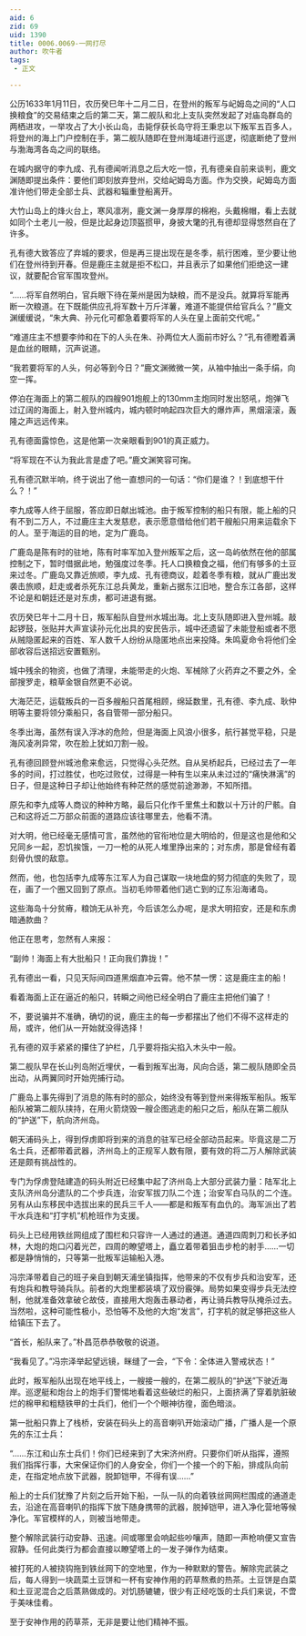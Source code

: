 ```yaml
---
aid: 6
zid: 69
uid: 1390
title: 0006.0069-一网打尽
author: 吹牛者
tags: 
 - 正文

---
```




  公历1633年1月11日，农历癸巳年十二月二日，在登州的叛军与屺姆岛之间的“人口换粮食”的交易结束之后的第二天，第二舰队和北上支队突然发起了对庙岛群岛的两栖进攻，一举攻占了大小长山岛，击毙俘获长岛守将王秉忠以下叛军五百多人，将登州的海上门户控制在手，第二舰队随即在登州海域进行巡逻，彻底断绝了登州与渤海湾各岛之间的联络。

  在城内据守的李九成、孔有德闻听消息之后大吃一惊，孔有德亲自前来谈判，鹿文渊随即提出条件：要他们即刻放弃登州，交给屺姆岛方面。作为交换，屺姆岛方面准许他们带走全部士兵、武器和辎重登船离开。

  大竹山岛上的烽火台上，寒风凛冽，鹿文渊一身厚厚的棉袍，头戴棉帽，看上去就如同个土老儿一般，但是比起身边顶盔掼甲，身披大氅的孔有德却显得悠然自在了许多。

  孔有德大致答应了弃城的要求，但是再三提出现在是冬季，航行困难，至少要让他们在登州待到开春。但是鹿庄主就是拒不松口，并且表示了如果他们拒绝这一建议，就要配合官军围攻登州。

  “……将军自然明白，官兵眼下待在莱州是因为缺粮，而不是没兵。就算将军能再断一次粮道。在下既能供应孔将军数十万斤洋薯，难道不能提供给官兵么？”鹿文渊缓缓说，“朱大典、孙元化可都急着要将军的人头在皇上面前交代呢。”

  “难道庄主不想要李帅和在下的人头在朱、孙两位大人面前市好么？”孔有德瞪着满是血丝的眼睛，沉声说道。

  “我若要将军的人头，何必等到今日？”鹿文渊微微一笑，从袖中抽出一条手绢，向空一挥。

  停泊在海面上的第二舰队的四艘901炮舰上的130mm主炮同时发出怒吼，炮弹飞过辽阔的海面上，射入登州城内，城内顿时响起四次巨大的爆炸声，黑烟滚滚，轰隆之声远远传来。

  孔有德面露惊色，这是他第一次亲眼看到901的真正威力。

  “将军现在不认为我此言是虚了吧。”鹿文渊笑容可掬。

  孔有德沉默半响，终于说出了他一直想问的一句话：“你们是谁？！到底想干什么？！”

  李九成等人终于屈服，答应即日献出城池。由于叛军控制的船只有限，能上船的只有不到二万人，不过鹿庄主大发慈悲，表示愿意借给他们若干艘船只用来运载余下的人。至于海运的目的地，定为广鹿岛。

  广鹿岛是陈有时的驻地，陈有时率军加入登州叛军之后，这一岛屿依然在他的部属控制之下，暂时借据此地，勉强度过冬季。托人口换粮食之福，他们有够多的土豆来过冬。广鹿岛又靠近旅顺，李九成、孔有德商议，趁着冬季有粮，就从广鹿出发袭击旅顺，赶走或者杀死东江总兵黄龙，重新占据东江旧地，整合东江各部，这样不论是和朝廷还是对东虏，都可进退有据。

  农历癸巳年十二月十日，叛军船队自登州水城出海。北上支队随即进入登州城。敲起锣鼓，张贴并大声宣读孙元化出具的安民告示，城中还遗留了未能登船或者不愿从贼隐匿起来的百姓、军人数千人纷纷从隐匿地点出来投降。朱鸣夏命令将他们全部收容后送招远安置甄别。

  城中残余的物资，也做了清理，未能带走的火炮、军械除了火药弃之不要之外，全部搜罗走，粮草金银自然更不必说。

  大海茫茫，运载叛兵的一百多艘船只首尾相顾，绵延数里，孔有德、李九成、耿仲明等主要将领分乘船只，各自管带一部分船只。

  冬季出海，虽然有误入浮冰的危险，但是海面上风浪小很多，航行甚觉平稳，只是海风凌冽异常，吹在脸上犹如刀割一般。

  孔有德回顾登州城池愈来愈远，只觉得心头茫然。自从吴桥起兵，已经过去了一年多的时间，打过胜仗，也吃过败仗，过得是一种有生以来从未过过的“痛快淋漓”的日子，但是这种日子却让他始终有种茫然的感觉前途渺渺，不知所措。

  原先和李九成等人商议的种种方略，最后只化作千里焦土和数以十万计的尸骸。自己和这将近二万部众前面的道路应该往哪里去，他看不清。

  对大明，他已经毫无感情可言，虽然他的官衔地位是大明给的，但是这也是他和父兄同乡一起，忍饥挨饿，一刀一枪的从死人堆里挣出来的；对东虏，那是曾经有着刻骨仇恨的敌意。

  然而，他，也包括李九成等东江军人为自己谋取一块地盘的努力彻底的失败了，现在，画了一个圈又回到了原点。当初毛帅带着他们逃亡到的辽东沿海诸岛。

  这些海岛十分贫瘠，粮饷无从补充，今后该怎么办呢，是求大明招安，还是和东虏暗通款曲？

  他正在思考，忽然有人来报：

  “副帅！海面上有大批船只！正向我们靠拢！”

  孔有德出一看，只见天际间四道黑烟直冲云霄。他不禁一愣：这是鹿庄主的船！

  看着海面上正在逼近的船只，转瞬之间他已经全明白了鹿庄主把他们骗了！

  不，要说骗并不准确，确切的说，鹿庄主的每一步都摆出了他们不得不这样走的局，或许，他们从一开始就没得选择！

  孔有德的双手紧紧的攥住了护栏，几乎要将指尖掐入木头中一般。

  第二舰队早在长山列岛附近埋伏，一看到叛军出海，风向合适，第二舰队随即全员出动，从两翼同时开始兜捕行动。

  广鹿岛上事先得到了消息的陈有时的部众，始终没有等到登州来得叛军船队。叛军船队被第二舰队挟持，在用火箭烧毁一艘企图逃走的船只之后，船队在第二舰队的“护送”下，航向济州岛。

  朝天浦码头上，得到俘虏即将到来的消息的驻军已经全部动员起来。毕竟这是二万名士兵，还都带着武器，济州岛上的正规军人数有限，要有效的将二万人解除武装还是颇有挑战性的。

  专门为俘虏登陆建造的码头附近已经集中起了济州岛上大部分武装力量：陆军北上支队济州岛分遣队的二个步兵连，治安军拔刀队二个连；治安军白马队的二个连。另有从山东移民中选拔出来的民兵三千人——都是和叛军有血仇的。海军派出了若干水兵连和“打字机”机枪班作为支援。

  码头上已经用铁丝网组成了围栏和只容许一人通过的通道。通道四周刺刀和长矛如林，大炮的炮口闪着光芒，四周的瞭望塔上，矗立着带着狙击步枪的射手……一切都是静悄悄的，只等第一批叛军运输船入港。

  冯宗泽带着自己的班子亲自到朝天浦坐镇指挥，他带来的不仅有步兵和治安军，还有炮兵和教导骑兵队。前者的大炮里都装填了双份霰弹。局势如果变得步兵无法控制，他就准备效拿破仑故伎，直接用大炮轰击暴动者，再让骑兵教导队掩杀过去。当然啦，这种可能性极小，恐怕等不及他的大炮“发言”，打字机的就足够把这些人给镇压下去了。

  “首长，船队来了。”朴昌范恭恭敬敬的说道。

  “我看见了。”冯宗泽举起望远镜，眯缝了一会，“下令：全体进入警戒状态！”

  此时，叛军船队出现在地平线上，一艘接一艘的，在第二舰队的“护送”下驶近海岸。巡逻艇和炮台上的炮手们警惕地看着这些破烂的船只，上面挤满了穿着肮脏破烂的棉甲和粗糙铁甲的士兵们，他们一个个眼神彷徨，面色暗淡。

  第一批船只靠上了栈桥，安装在码头上的高音喇叭开始滚动广播，广播人是一个原先的东江士兵：

  “……东江和山东士兵们！你们已经来到了大宋济州府。只要你们听从指挥，遵照我们指挥行事，大宋保证你们的人身安全，你们一个接一个的下船，排成队向前走，在指定地点放下武器，脱卸铠甲，不得有误……”

  船上的士兵们犹豫了片刻之后开始下船，一队一队的向着铁丝网网栏围成的通道走去，沿途在高音喇叭的指挥下放下随身携带的武器，脱掉铠甲，进入净化营地等候净化。军官模样的人，则被当地带走。

  整个解除武装行动安静、迅速。间或哪里会响起些吵嚷声，随即一声枪响便又宣告寂静。任何此类行为都会直接以瞭望塔上的一发子弹作为结束。

  被打死的人被挠钩拖到铁丝网下的空地里，作为一种默默的警告。解除完武装之后，每人得到一块蔬菜土豆饼和一杯有安神作用的药草熬煮的热茶。土豆饼是白菜和土豆泥混合之后蒸熟做成的。对饥肠辘辘，很少有正经吃饭的士兵们来说，不啻于美味佳肴。

  至于安神作用的药草茶，无非是要让他们精神不振。


